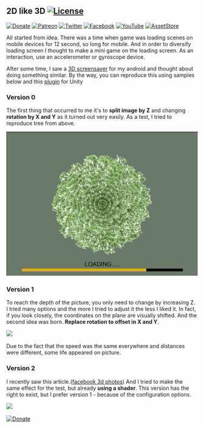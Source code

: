 ## 2D like 3D [![License](https://img.shields.io/badge/license-MIT-brightgreen.svg)](/LICENSE)

[![Donate](https://img.shields.io/badge/-DONATE-green.svg)](https://www.donationalerts.com/r/suncube)
[![Patreon](https://img.shields.io/badge/donate-Patreon-orange.svg)](https://www.patreon.com/suncube)
[![Twitter](https://img.shields.io/badge/follow-Twitter-9cf.svg)](https://twitter.com/suncubestudio)
[![Facebook](https://img.shields.io/badge/follow-Facebook-blue.svg)](https://www.facebook.com/suncubestudio/)
[![YouTube](https://img.shields.io/badge/follow-YouTube-red.svg)](https://www.youtube.com/channel/UC4O9GHjx0ovyVYJgMg4aFMA?view_as=subscriber)
[![AssetStore](https://img.shields.io/badge/-AssetStore-lightgrey.svg)](https://assetstore.unity.com/publishers/14506)


All started from idea. There was a time when game was loading scenes on mobile devices for 12 second, so long for mobile. And in order to diversify loading screen I thought to make a mini game on the loading screen. As an interaction, use an accelerometer or gyroscope device. 

After some time, I saw a [3D screensaver](https://play.google.com/store/search?q=3dwallpapers) for my android and thought about doing something similar.
By the way, you can reproduce this using samples below and this [plugin](https://assetstore.unity.com/packages/tools/integration/ulivewallpaper-indie-52110) for Unity

### Version 0

The first thing that occurred to me it's to **split image by Z** and changing **rotation by X and Y** as it turned out very easily. As a test, I tried to reproduce tree from above. 

![](/ReadmeSource/preview1.gif)

### Version 1

To reach the depth of the picture, you only need to change by increasing Z. I tried many options and the more I tried to adjust it the less I liked it. In fact, if you look closely, the coordinates on the plane are visually shifted. And the second idea was born. **Replace rotation to offset in X and Y**. 

![](/ReadmeSource/preview2.gif)

Due to the fact that the speed was the same everywhere and distances were different, some life appeared on picture.

### Version 2

I recently saw this article.([facebook 3d photos](https://www.alanzucconi.com/2019/01/01/facebook-3d-photos/))
And I tried to make the same effect for the test, but already **using a shader**. This version has the right to exist, but I prefer version 1 - because of the configuration options.


![](/ReadmeSource/preview3.gif)



[![Donate](https://www.paypalobjects.com/en_US/i/btn/btn_donateCC_LG.gif)](https://www.donationalerts.com/r/suncube)

